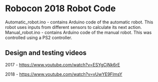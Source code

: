 # Robocon 2018 Robot Code

Automatic_robot.ino - contains Arduino code of the automatic robot. This robot uses inputs from different sensors to calculate its next action.
Manual_robot.ino - contains Arduino code of the manual robot. This was controlled using a PS2 controller.

## Design and testing videos
2017 - https://www.youtube.com/watch?v=ESYgCjNk6rE

2018 - https://www.youtube.com/watch?v=vUwYE9FlmsY
